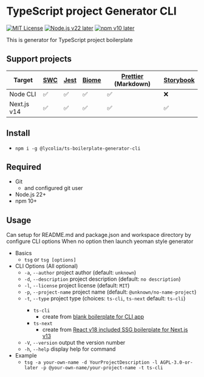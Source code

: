 # TypeScript project Generator CLI

[![MIT License](http://img.shields.io/badge/license-MIT-blue.svg?style=flat)](LICENSE) [![Node.js v22 later](https://img.shields.io/badge/node.js-v22_later-green)](LICENSE) [![npm v10 later](https://img.shields.io/badge/npm-v10_later-green)](LICENSE)

This is generator for TypeScript project boilerplate

## Support projects

| Target      | [SWC](https://swc.rs/) | [Jest](https://jestjs.io/) | [Biome](https://biomejs.dev/) | [Prettier](https://prettier.io/) (Markdown) | [Storybook](https://storybook.js.org/) |
| ----------- | ---------------------- | -------------------------- | ----------------------------- | ------------------------------------------- | -------------------------------------- |
| Node CLI    | ✅                     | ✅                         | ✅                            | ✅                                          | ❌                                     |
| Next.js v14 | ✅                     | ✅                         | ✅                            | ✅                                          | ✅                                     |

## Install

- `npm i -g @lycolia/ts-boilerplate-generator-cli`

## Required

- Git
  - and configured git user
- Node.js 22+
- npm 10+

## Usage

Can setup for README.md and package.json and workspace directory by configure CLI options
When no option then launch yeoman style generator

- Basics
  - `tsg` or `tsg [options]`
- CLI Options (All optional)
  - `-a`, `--author` <author> project author (default: `unknown`)
  - `-d`, `--description` <description> project description (default: `no description`)
  - `-l`, `--license` <license> project license (default: `MIT`)
  - `-p`, `--project-name` <projectName> project name (default: `@unknown/no-name-project`)
  - `-t`, `--type` <type> project type (choices: `ts-cli`, `ts-next` default: `ts-cli`)
    - `ts-cli`
      - create from [blank boilerplate for CLI app](https://github.com/Lycolia/ts-cli-boilerplate)
    - `ts-next`
      - create from [React v18 included SSG boilerplate for Next.js v13](https://github.com/Lycolia/ts-next-boilerplate)
  - `-V`, `--version` output the version number
  - `-h`, `--help` display help for command
- Example
  - `tsg -a your-own-name -d YourProjectDescription -l AGPL-3.0-or-later -p @your-own-name/your-project-name -t ts-cli`
